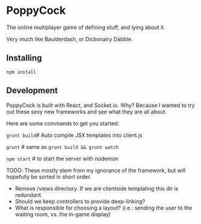 # PoppyCock
The online multiplayer game of defining stuff, and lying about it.

Very much like Baulderdash, or Dictionairy Dabble.

## Installing
`npm install`

## Development
PoppyCock is built with React, and Socket.io.
Why? Because I wanted to try out these sexy new frameworks and see what they are all about.

Here are some commands to get you started:

`grunt build`# Auto compile JSX templates into client.js

`grunt` # same as `grunt build && grunt watch`

`npm start`  # to start the server with nodemon


TODO:
These mostly stem from my ignorance of the framework, but will hopefully be sorted in short order.

* Remove /views directory. If we are clientside templating this dir is redundant.
* Should we keep controllers to provide deep-linking?
* What is responsible for choosing a layout? (i.e.: sending the user to the waiting room, vs. the in-game display)